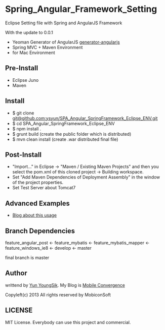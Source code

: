 Spring_Angular_Framework_Setting
================================

Eclipse Setting file with Spring and AngularJS Framework

With the update to 0.0.1
* Yeoman Generator of AngularJS [generator-angularjs](https://github.com/yeoman/generator-angular)
* Spring MVC + Maven Environment
* for Mac Environment


Pre-Install
-----------

* Eclipse Juno
* Maven


Install
-------

*  $ git clone [git@github.com:ysyun/SPA_Angular_SpringFramework_Eclipse_ENV.git](git@github.com:ysyun/SPA_Angular_SpringFramework_Eclipse_ENV.git)
*  $ cd SPA_Angular_SpringFramework_Eclipse_ENV
*  $ npm install .
*  $ grunt build  (create the public folder which is distributed)
*  $ mvn clean install (create <ProjectName>.war distributed final file)


Post-Install
------------

* "Import..." in Eclipse -> "Maven / Existing Maven Projects" and then you select the pom.xml of this cloned project -> Building workspace.
* Set "Add Maven Dependencies of Deployment Assembly" in the window of the project properties. 
* Set Test Server about Tomcat7


Advanced Examples
-----------------
*  [Blog about this usage](http://mobicon.tistory.com/380)


Branch Dependencies
-------------------
feature_angular_post
  <- feature_mybatis
       <- feature_mybatis_mapper
            <- feature_windows_ie8
                 <- develop
                      <- master

final branch is master


Author
------
writtend by [Yun YoungSik](http://ysyun.github.io). My Blog is [Mobile Convergence](http://mobicon.tistory.com)

Copyleft(c) 2013 All rights reserved by MobiconSoft


LICENSE
-------
MIT License. Everybody can use this project and commercial.
